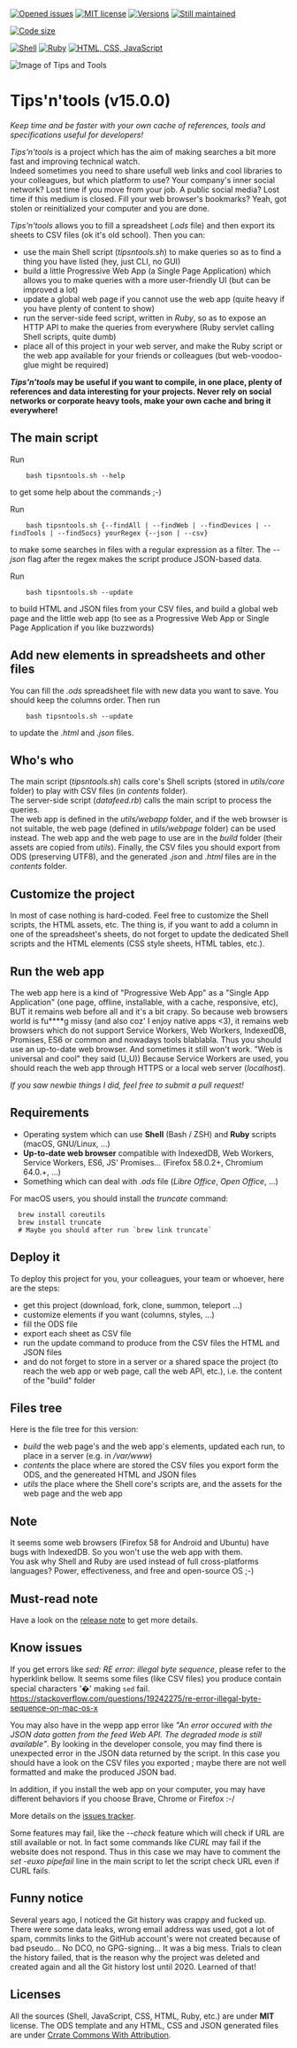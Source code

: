 [![Opened issues](https://img.shields.io/github/issues-raw/pylapp/Tips-tools?style=for-the-badge)](https://github.com/pylapp/Tips-tools/issues)
[![MIT license](https://img.shields.io/github/license/pylapp/Tips-tools?style=for-the-badge)](https://github.com/pylapp/Tips-tools/blob/master/LICENSE.txt)
[![Versions](https://img.shields.io/github/v/release/pylapp/Tips-tools?label=Last%20version&style=for-the-badge)](https://github.com/pylapp/Tips-tools/releases)
[![Still maintained](https://img.shields.io/maintenance/yes/2023?style=for-the-badge)](https://github.com/pylapp/Tips-tools/issues?q=is%3Aissue+is%3Aclosed)

[![Code size](https://img.shields.io/github/languages/code-size/pylapp/Tips-Tools?style=for-the-badge)](https://github.com/pylapp/Tips-tools/tree/content)

[![Shell](https://img.shields.io/badge/-Shell-89e051?style=for-the-badge)](https://github.com/pylapp/Tips-tools/search?l=shell)
[![Ruby](https://img.shields.io/badge/-Ruby-701516?style=for-the-badge)](https://github.com/pylapp/Tips-tools/search?l=ruby)
[![HTML, CSS, JavaScript](https://img.shields.io/badge/-Web-563d7c?style=for-the-badge)](https://github.com/pylapp/Tips-tools/search?l=html)

![Image of Tips and Tools](https://github.com/pylapp/Tips-tools)

# Tips'n'tools (v15.0.0)

<em>Keep time and be faster with your own cache of references, tools and specifications useful for developers!</em>

_Tips'n'tools_ is a project which has the aim of making searches a bit more fast and improving technical watch.  
Indeed sometimes you need to share usefull web links and cool libraries to your colleagues, but which platform to use?
Your company's inner social network? Lost time if you move from your job.
A public social media? Lost time if this medium is closed.
Fill your web browser's bookmarks? Yeah, got stolen or reinitialized your computer and you are done.  

_Tips'n'tools_ allows you to fill a spreadsheet (_.ods_ file) and then export its sheets to CSV files (ok it's old school).
Then you can:  
- use the main Shell script (_tipsntools.sh_) to make queries so as to find a thing you have listed (hey, just CLI, no GUI) 
- build a little Progressive Web App (a Single Page Application) which allows you to make queries with a more user-friendly UI (but can be improved a lot)
- update a global web page if you cannot use the web app (quite heavy if you have plenty of content to show)
- run the server-side feed script, written in _Ruby_, so as to expose an HTTP API to make the queries from everywhere (Ruby servlet calling Shell scripts, quite dumb)
- place all of this project in your web server, and make the Ruby script or the web app available for your friends or colleagues (but web-voodoo-glue might be required)

**_Tips'n'tools_ may be useful if you want to compile, in one place, plenty of references and data interesting for your projects.
Never rely on social networks or corporate heavy tools, make your own cache and bring it everywhere!**

## The main script

 Run
```shell
	bash tipsntools.sh --help
```
 to get some help about the commands ;-)

 Run
```shell
	bash tipsntools.sh {--findAll | --findWeb | --findDevices | --findTools | --findSocs} yourRegex {--json | --csv}
```
 to make some searches in files with a regular expression as a filter. The _--json_ flag after the regex makes the script produce JSON-based data.

 Run
```shell
	bash tipsntools.sh --update
```
 to build HTML and JSON files from your CSV files, and build a global web page and the little web app (to see as a Progressive Web App or Single Page Application if you like buzzwords)

## Add new elements in spreadsheets and other files

You can fill the _.ods_ spreadsheet file with new data you want to save.
You should keep the columns order.
Then run
```shell
	bash tipsntools.sh --update
```
to update the _.html_ and _.json_ files.

## Who's who

The main script (_tipsntools.sh_) calls core's Shell scripts (stored in _utils/core_ folder) to play with CSV files (in _contents_ folder).  
The server-side script (_datafeed.rb_) calls the main script to process the queries.  
The web app is defined in the _utils/webapp_ folder, and if the web browser is not suitable, the web page (defined in _utils/webpage_ folder) can be used instead.
The web app and the web page to use are in the _build_ folder (their assets are copied from _utils_).
Finally, the CSV files you should export from ODS (preserving UTF8), and the generated _.json_ and _.html_ files are in the _contents_ folder.

## Customize the project

In most of case nothing is hard-coded. Feel free to customize the Shell scripts, the HTML assets, etc.
The thing is, if you want to add a column in one of the spreadsheet's sheets, do not forget to update the dedicated Shell scripts and the HTML elements (CSS style sheets, HTML tables, etc.).

## Run the web app

The web app here is a kind of "Progressive Web App" as a "Single App Application" (one page, offline, installable, with a cache, responsive, etc), BUT it remains web before all and it's a bit crapy.
So because web browsers world is fu****g missy (and also coz' I enjoy native apps <3), it remains web browsers which do not support Service Workers, Web Workers, IndexedDB, Promises, ES6 or common and nowadays tools blablabla. 
Thus you should use an up-to-date web browser. And sometimes it still won't work. "Web is universal and cool" they said (U_U))
Because Service Workers are used, you should reach the web app through HTTPS or a local web server (_localhost_).

_If you saw newbie things I did, feel free to submit a pull request!_

## Requirements

- Operating system which can use **Shell** (Bash / ZSH) and **Ruby** scripts (macOS, GNU/Linux, ...)
- **Up-to-date web browser** compatible with IndexedDB, Web Workers, Service Workers, ES6, JS' Promises... (Firefox 58.0.2+, Chromium 64.0.+, ...)
- Something which can deal with _.ods_ file (_Libre Office_, _Open Office_, ...)

For macOS users, you should install the _truncate_ command:
```shell
  brew install coreutils
  brew install truncate
  # Maybe you should after run `brew link truncate`
```

## Deploy it

To deploy this project for you, your colleagues, your team or whoever, here are the steps:
- get this project (download, fork, clone, summon, teleport ...)
- customize elements if you want (columns, styles, ...)
- fill the ODS file
- export each sheet as CSV file
- run the update command to produce from the CSV files the HTML and JSON files
- and do not forget to store in a server or a shared space the project (to reach the web app or web page, call the web API, etc.), i.e. the content of the "build" folder

## Files tree

Here is the file tree for this version:
- _build_ the web page's and the web app's elements, updated each run, to place in a server (e.g. in _/var/www_)
- _contents_ the place where are stored the CSV files you export form the ODS, and the genereated HTML and JSON files
- _utils_ the place where the Shell core's scripts are, and the assets for the web page and the web app

## Note

It seems some web browsers (Firefox 58 for Android and Ubuntu) have bugs with IndexedDB. So you won't use the web app with them.  
You ask why Shell and Ruby are used instead of full cross-platforms languages? Power, effectiveness, and free and open-source OS ;-)  

## Must-read note

Have a look on the [release note](https://github.com/pylapp/Tips-tools/blob/master/CHANGELOG.md) to get more details.

## Know issues

If you get errors like _sed: RE error: illegal byte sequence_, please refer to the hyperklink bellow.
It seems some files (like CSV files) you produce contain special characters '�' making `sed` fail.
https://stackoverflow.com/questions/19242275/re-error-illegal-byte-sequence-on-mac-os-x

You may also have in the wepp app error like _"An error occured with the JSON data gotten from the feed Web API. The degraded mode is still available"_. By looking in the developer console, you may find there is unexpected error in the JSON data returned by the script.
In this case you should have a look on the CSV files you exported ; maybe there are not well formatted and make the produced JSON bad.

In addition, if you install the web app on your computer, you may have different behaviors if you choose Brave, Chrome or Firefox :-/

More details on the [issues tracker](https://github.com/pylapp/Tips-tools/issues).

Some features may fail, like the _--check_ feature which will check if URL are still available or not.
In fact some commands like _CURL_ may fail if the website does not respond.
Thus in this case we may have to comment the _set -euxo pipefail_ line in the main script to let the script check URL even if CURL fails.

## Funny notice

Several years ago, I noticed the Git history was crappy and fucked up.
There were some data leaks, wrong email address was used, got a lot of spam, commits links to the GitHub account's were not created because of bad pseudo... No DCO, no GPG-signing... It was a big mess. Trials to clean the history failed, that is the reason why the project was deleted and created again and all the Git history lost until 2020. Learned of that!

## Licenses

All the sources (Shell, JavaScript, CSS, HTML, Ruby, etc.) are under **MIT** license.
The ODS template and any HTML, CSS and JSON generated files are under [Crrate Commons With Attribution](https://creativecommons.org/licenses/by/4.0/).